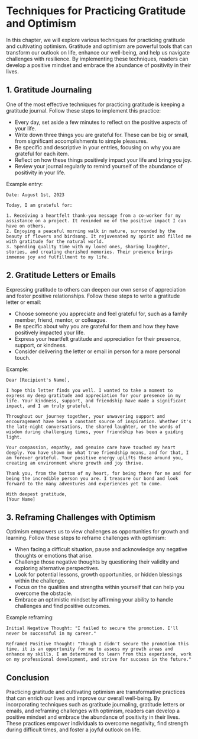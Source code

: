 Techniques for Practicing Gratitude and Optimism
=========================================================

In this chapter, we will explore various techniques for practicing gratitude and cultivating optimism. Gratitude and optimism are powerful tools that can transform our outlook on life, enhance our well-being, and help us navigate challenges with resilience. By implementing these techniques, readers can develop a positive mindset and embrace the abundance of positivity in their lives.

**1. Gratitude Journaling**
---------------------------

One of the most effective techniques for practicing gratitude is keeping a gratitude journal. Follow these steps to implement this practice:

* Every day, set aside a few minutes to reflect on the positive aspects of your life.
* Write down three things you are grateful for. These can be big or small, from significant accomplishments to simple pleasures.
* Be specific and descriptive in your entries, focusing on why you are grateful for each item.
* Reflect on how these things positively impact your life and bring you joy.
* Review your journal regularly to remind yourself of the abundance of positivity in your life.

Example entry:

    Date: August 1st, 2023

    Today, I am grateful for:

    1. Receiving a heartfelt thank-you message from a co-worker for my assistance on a project. It reminded me of the positive impact I can have on others.
    2. Enjoying a peaceful morning walk in nature, surrounded by the beauty of flowers and birdsong. It rejuvenated my spirit and filled me with gratitude for the natural world.
    3. Spending quality time with my loved ones, sharing laughter, stories, and creating cherished memories. Their presence brings immense joy and fulfillment to my life.

**2. Gratitude Letters or Emails**
----------------------------------

Expressing gratitude to others can deepen our own sense of appreciation and foster positive relationships. Follow these steps to write a gratitude letter or email:

* Choose someone you appreciate and feel grateful for, such as a family member, friend, mentor, or colleague.
* Be specific about why you are grateful for them and how they have positively impacted your life.
* Express your heartfelt gratitude and appreciation for their presence, support, or kindness.
* Consider delivering the letter or email in person for a more personal touch.

Example:

    Dear [Recipient's Name],

    I hope this letter finds you well. I wanted to take a moment to express my deep gratitude and appreciation for your presence in my life. Your kindness, support, and friendship have made a significant impact, and I am truly grateful.

    Throughout our journey together, your unwavering support and encouragement have been a constant source of inspiration. Whether it's the late-night conversations, the shared laughter, or the words of wisdom during challenging times, your friendship has been a guiding light.

    Your compassion, empathy, and genuine care have touched my heart deeply. You have shown me what true friendship means, and for that, I am forever grateful. Your positive energy uplifts those around you, creating an environment where growth and joy thrive.

    Thank you, from the bottom of my heart, for being there for me and for being the incredible person you are. I treasure our bond and look forward to the many adventures and experiences yet to come.

    With deepest gratitude,
    [Your Name]

**3. Reframing Challenges with Optimism**
-----------------------------------------

Optimism empowers us to view challenges as opportunities for growth and learning. Follow these steps to reframe challenges with optimism:

* When facing a difficult situation, pause and acknowledge any negative thoughts or emotions that arise.
* Challenge those negative thoughts by questioning their validity and exploring alternative perspectives.
* Look for potential lessons, growth opportunities, or hidden blessings within the challenge.
* Focus on the qualities and strengths within yourself that can help you overcome the obstacle.
* Embrace an optimistic mindset by affirming your ability to handle challenges and find positive outcomes.

Example reframing:

    Initial Negative Thought: "I failed to secure the promotion. I'll never be successful in my career."

    Reframed Positive Thought: "Though I didn't secure the promotion this time, it is an opportunity for me to assess my growth areas and enhance my skills. I am determined to learn from this experience, work on my professional development, and strive for success in the future."

**Conclusion**
--------------

Practicing gratitude and cultivating optimism are transformative practices that can enrich our lives and improve our overall well-being. By incorporating techniques such as gratitude journaling, gratitude letters or emails, and reframing challenges with optimism, readers can develop a positive mindset and embrace the abundance of positivity in their lives. These practices empower individuals to overcome negativity, find strength during difficult times, and foster a joyful outlook on life.
